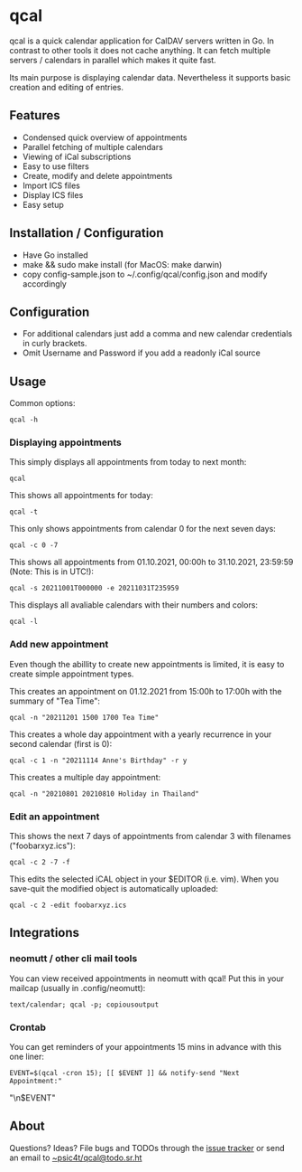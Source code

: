 # qcal

qcal is a quick calendar application for CalDAV servers written in Go. In
contrast to other tools it does not cache anything. It can fetch multiple
servers / calendars in parallel which makes it quite fast.

Its main purpose is displaying calendar data. Nevertheless it supports basic
creation and editing of entries.

## Features

- Condensed quick overview of appointments
- Parallel fetching of multiple calendars
- Viewing of iCal subscriptions
- Easy to use filters
- Create, modify and delete appointments
- Import ICS files
- Display ICS files
- Easy setup


## Installation / Configuration

- Have Go installed
- make && sudo make install (for MacOS: make darwin)
- copy config-sample.json to ~/.config/qcal/config.json and modify accordingly


## Configuration

- For additional calendars just add a comma and new calendar credentials in
  curly brackets.
- Omit Username and Password if you add a readonly iCal source


## Usage

Common options:

    qcal -h

### Displaying appointments

This simply displays all appointments from today to next month:

    qcal

This shows all appointments for today:

    qcal -t

This only shows appointments from calendar 0 for the next seven days:

    qcal -c 0 -7

This shows all appointments from 01.10.2021, 00:00h to 31.10.2021, 23:59:59
(Note: This is in UTC!):

    qcal -s 20211001T000000 -e 20211031T235959

This displays all avaliable calendars with their numbers and colors:

    qcal -l

### Add new appointment

Even though the abillity to create new appointments is limited, it is easy to
create simple appointment types.

This creates an appointment on 01.12.2021 from 15:00h to 17:00h with the
summary of "Tea Time":

    qcal -n "20211201 1500 1700 Tea Time"

This creates a whole day appointment with a yearly recurrence in your second
calendar (first is 0):

    qcal -c 1 -n "20211114 Anne's Birthday" -r y

This creates a multiple day appointment:

    qcal -n "20210801 20210810 Holiday in Thailand"

### Edit an appointment

This shows the next 7 days of appointments from calendar 3 with filenames
("foobarxyz.ics"):

    qcal -c 2 -7 -f 

This edits the selected iCAL object in your $EDITOR (i.e. vim). When you
save-quit the modified object is automatically uploaded:

    qcal -c 2 -edit foobarxyz.ics

## Integrations

### neomutt / other cli mail tools

You can view received appointments in neomutt with qcal! Put this in your
mailcap (usually in .config/neomutt):

    text/calendar; qcal -p; copiousoutput


### Crontab 

You can get reminders of your appointments 15 mins in advance with this one
liner:

    EVENT=$(qcal -cron 15); [[ $EVENT ]] && notify-send "Next Appointment:"
"\n$EVENT"


## About

Questions? Ideas? File bugs and TODOs through the [issue
tracker](https://todo.sr.ht/~psic4t/qcal) or send an email to
[~psic4t/qcal@todo.sr.ht](mailto:~psic4t/qcal@todo.sr.ht)
